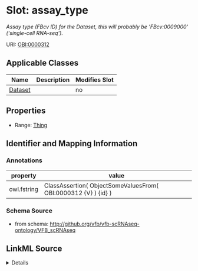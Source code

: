 # Slot: assay_type


_Assay type (FBcv ID) for the Dataset, this will probably be 'FBcv:0009000' ('single-cell RNA-seq')._



URI: [OBI:0000312](http://purl.obolibrary.org/obo/OBI_0000312)



<!-- no inheritance hierarchy -->




## Applicable Classes

| Name | Description | Modifies Slot |
| --- | --- | --- |
[Dataset](Dataset.md) |  |  no  |







## Properties

* Range: [Thing](Thing.md)





## Identifier and Mapping Information





### Annotations

| property | value |
| --- | --- |
| owl.fstring | ClassAssertion( ObjectSomeValuesFrom( OBI:0000312 {V} ) {id} ) |



### Schema Source


* from schema: http://github.org/vfb/vfb-scRNAseq-ontology/VFB_scRNAseq




## LinkML Source

<details>
```yaml
name: assay_type
annotations:
  owl.fstring:
    tag: owl.fstring
    value: ClassAssertion( ObjectSomeValuesFrom( OBI:0000312 {V} ) {id} )
description: Assay type (FBcv ID) for the Dataset, this will probably be 'FBcv:0009000'
  ('single-cell RNA-seq').
from_schema: http://github.org/vfb/vfb-scRNAseq-ontology/VFB_scRNAseq
rank: 1000
slot_uri: OBI:0000312
alias: assay_type
owner: Dataset
domain_of:
- Dataset
range: Thing

```
</details>